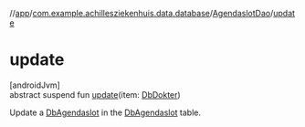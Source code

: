 //[app](../../../index.md)/[com.example.achillesziekenhuis.data.database](../index.md)/[AgendaslotDao](index.md)/[update](update.md)

# update

[androidJvm]\
abstract suspend fun [update](update.md)(item: [DbDokter](../-db-dokter/index.md))

Update a [DbAgendaslot](../-db-agendaslot/index.md) in the [DbAgendaslot](../-db-agendaslot/index.md) table.
